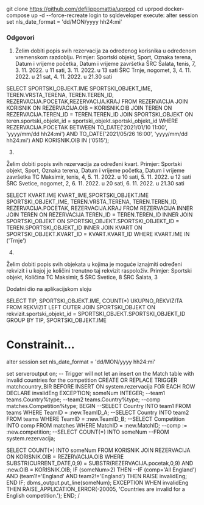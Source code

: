 git clone https://github.com/defilippomattia/uprpod
cd uprpod 
docker-compose up -d --force-recreate
login to sqldeveloper
execute: alter session set nls_date_format = 'dd/MON/yyyy hh24:mi'

### Odgovori

1. Želim dobiti popis svih rezervacija za određenog korisnika u određenom vremenskom razdoblju. 
Primjer:
Sportski objekt, Sport, Oznaka terena, Datum i vrijeme početka, Datum i vrijeme 
završetka
ŠRC Šalata, tenis, 7, 3. 11. 2022. u 11 sati, 3. 11. 2022. u 13 sati 
ŠRC Trnje, nogomet, 3, 4. 11. 2022. u 21 sat, 4. 11. 2022. u 21.30 sati

SELECT SPORTSKI_OBJEKT.IME SPORTSKI_OBJEKT_IME,  TEREN.VRSTA_TERENA, TEREN.TEREN_ID, REZERVACIJA.POCETAK,REZERVACIJA.KRAJ FROM REZERVACIJA
JOIN KORISNIK ON REZERVACIJA.OIB = KORISNIK.OIB
JOIN TEREN ON REZERVACIJA.TEREN_ID = TEREN.TEREN_ID
JOIN SPORTSKI_OBJEKT ON teren.sportski_objekt_id = sportski_objekt.sportski_objekt_id
WHERE REZERVACIJA.POCETAK BETWEEN 
    TO_DATE('2021/01/10 11:00', 'yyyy/mm/dd hh24:mi') AND
    TO_DATE('2021/05/26 16:00', 'yyyy/mm/dd hh24:mi')
AND KORISNIK.OIB IN ('0515');

3. 
Želim dobiti popis svih rezervacija za određeni kvart.
Primjer:
Sportski objekt, Sport, Oznaka terena, Datum i vrijeme početka, Datum i vrijeme
završetka
TC Maksimir, tenis, 4, 5. 11. 2022. u 10 sati, 5. 11. 2022. u 12 sati
ŠRC Svetice, nogomet, 2, 6. 11. 2022. u 20 sati, 6. 11. 2022. u 21.30 sati 

SELECT KVART.IME KVART_IME,SPORTSKI_OBJEKT.IME SPORTSKI_OBJEKT_IME, TEREN.VRSTA_TERENA, TEREN.TEREN_ID, REZERVACIJA.POCETAK, REZERVACIJA.KRAJ  FROM
REZERVACIJA
INNER JOIN TEREN
ON REZERVACIJA.TEREN_ID = TEREN.TEREN_ID
INNER JOIN SPORTSKI_OBJEKT
ON SPORTSKI_OBJEKT.SPORTSKI_OBJEKT_ID =  TEREN.SPORTSKI_OBJEKT_ID
INNER JOIN KVART
ON SPORTSKI_OBJEKT.KVART_ID = KVART.KVART_ID
WHERE KVART.IME IN ('Trnje')

4.
Želim dobiti popis svih objekata u kojima je moguće iznajmiti određeni rekvizit i u kojoj je količini 
trenutno taj rekvizit raspoloživ. 
Primjer:
Sportski objekt, Količina 
TC Maksimir, 5 
ŠRC Svetice, 8 
ŠRC Šalata, 3

Dodatni dio na aplikacijskom sloju

SELECT TIP, SPORTSKI_OBJEKT.IME, COUNT(*) UKUPNO_REKVIZITA FROM REKVIZIT
LEFT OUTER JOIN SPORTSKI_OBJEKT
ON rekvizit.sportski_objekt_id = SPORTSKI_OBJEKT.SPORTSKI_OBJEKT_ID
GROUP BY TIP, SPORTSKI_OBJEKT.IME

# Constrainit...

alter session set nls_date_format = 'dd/MON/yyyy hh24:mi'

set serveroutput on;
-- Trigger will not let an insert on the Match table with invalid countries for the competition
CREATE OR REPLACE TRIGGER matchcountry_BIR
BEFORE INSERT ON system.rezervacija
FOR EACH ROW
DECLARE
  invalidEng EXCEPTION;
  someNum INTEGER;
  --team1 teams.Country%type;
  --team2 teams.Country%type;
  --comp matches.Competition%type;
BEGIN
  --SELECT Country INTO team1 FROM teams WHERE TeamID = :new.TeamID_A;
  --SELECT Country INTO team2 FROM teams WHERE TeamID = :new.TeamID_B;
  --SELECT Competition INTO comp FROM matches WHERE MatchID = :new.MatchID;
  --comp := :new.competition;
  --SELECT COUNT(*) INTO someNum 
  --FROM system.rezervacija;
  
  SELECT COUNT(*) INTO someNum
  FROM KORISNIK
  JOIN REZERVACIJA ON KORISNIK.OIB = REZERVACIJA.OIB
  WHERE SUBSTR(CURRENT_DATE,0,9) = SUBSTR(REZERVACIJA.pocetak,0,9)
  AND :new.OIB = KORISNIK.OIB;
  IF (someNum>2) THEN
  --IF (comp='All England') AND (team1!='England' AND team2!='England') THEN
    RAISE invalidEng;
  END IF;
  dbms_output.put_line(someNum);
EXCEPTION
  WHEN invalidEng THEN
    RAISE_APPLICATION_ERROR(-20005, 'Countries are invalid for a English competition.');
END;
/